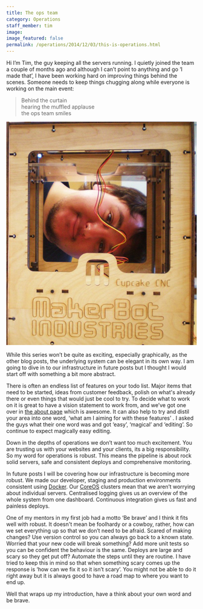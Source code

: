 ```yaml
---
title: The ops team
category: Operations
staff_member: tim
image:
image_featured: false
permalink: /operations/2014/12/03/this-is-operations.html
---
```


Hi I’m Tim, the guy keeping all the servers running. I quietly joined the team a couple of months ago and although I can’t point to anything and go ‘I made that’, I have been working hard on improving things behind the scenes. Someone needs to keep things chugging along while everyone is working on the main event:

>Behind the curtain  
>hearing the muffled applause  
>the ops team smiles  

![Makerbot](/images/blog/operations/makerbot.jpg)

While this series won’t be quite as exciting, especially graphically, as the other blog posts, the underlying system can be elegant in its own way. I am going to dive in to our infrastructure in future posts but I thought I would start off with something a bit more abstract.

There is often an endless list of features on your todo list. Major items that need to be started, ideas from customer feedback, polish on what's already there or even things that would just be cool to try. To decide what to work on it is great to have a vision statement to work from, and we’ve got one over in [the about page](/about/) which is awesome. It can also help to try and distil your area into one word, ‘what am I aiming for with these features’ . I asked the guys what their one word was and got ‘easy’, ‘magical’ and ‘editing’. So continue to expect magically easy editing.

Down in the depths of operations we don’t want too much excitement. You are trusting us with your websites and your clients, its a big responsibility. So my word for operations is robust.
This means the pipeline is about rock solid servers, safe and consistent deploys and comprehensive monitoring.

In future posts I will be covering how our infrastructure is becoming more robust. We made our developer, staging and production environments consistent using [Docker](https://www.docker.com/). Our [CoreOS](https://coreos.com/) clusters mean that we aren’t worrying about individual servers. Centralised logging gives us an overview of the whole system from one dashboard. Continuous integration gives us fast and painless deploys.

One of my mentors in my first job had a motto ‘Be brave’ and I think it fits well with robust. It doesn't mean be foolhardy or a cowboy, rather, how can we set everything up so that we don’t need to be afraid. Scared of making changes? Use version control so you can always go back to a known state. Worried that your new code will break something? Add more unit tests so you can be confident the behaviour is the same. Deploys are large and scary so they get put off? Automate the steps until they are routine. I have tried to keep this in mind so that when something scary comes up the response is ‘how can we fix it so it isn’t scary’. You might not be able to do it right away but it is always good to have a road map to where you want to end up.

Well that wraps up my introduction, have a think about your own word and be brave.
